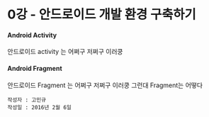 #  0강 - 안드로이드 개발 환경 구축하기

#### Android Activity

안드로이드 activity 는 어쩌구 저쩌구 이러쿵


#### Android Fragment

안드로이드 Fragment 는 어쩌구 저쩌구 이러쿵
그런대 Fragment는 어떻다

```
작성자 : 고민규
작성일 : 2016년 2월 6일
```

